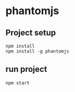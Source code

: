 # phantomjs

## Project setup
```
npm install
npm install -g phantomjs
```

## run project
```
npm start
```
